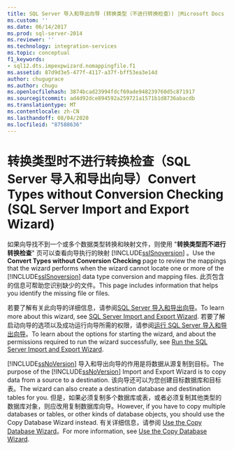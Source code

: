 ```yaml
---
title: SQL Server 导入和导出向导 (转换类型（不进行转换检查）) |Microsoft Docs
ms.custom: ''
ms.date: 06/14/2017
ms.prod: sql-server-2014
ms.reviewer: ''
ms.technology: integration-services
ms.topic: conceptual
f1_keywords:
- sql12.dts.impexpwizard.nomappingfile.f1
ms.assetid: 87d9d3e5-477f-4117-a37f-bff53ea3e14d
author: chugugrace
ms.author: chugu
ms.openlocfilehash: 3874bcad23994fdcf69ade948239760d5c871917
ms.sourcegitcommit: ad4d92dce894592a259721a1571b1d8736abacdb
ms.translationtype: MT
ms.contentlocale: zh-CN
ms.lasthandoff: 08/04/2020
ms.locfileid: "87588636"
---
```

# <a name="convert-types-without-conversion-checking-sql-server-import-and-export-wizard"></a><span data-ttu-id="e8b8e-102">转换类型时不进行转换检查（SQL Server 导入和导出向导）</span><span class="sxs-lookup"><span data-stu-id="e8b8e-102">Convert Types without Conversion Checking (SQL Server Import and Export Wizard)</span></span>
  <span data-ttu-id="e8b8e-103">如果向导找不到一个或多个数据类型转换和映射文件，则使用 "**转换类型而不进行转换检查**" 页可以查看向导执行的映射 [!INCLUDE[ssISnoversion](../../includes/ssisnoversion-md.md)] 。</span><span class="sxs-lookup"><span data-stu-id="e8b8e-103">Use the **Convert Types without Conversion Checking** page to review the mappings that the wizard performs when the wizard cannot locate one or more of the [!INCLUDE[ssISnoversion](../../includes/ssisnoversion-md.md)] data type conversion and mapping files.</span></span> <span data-ttu-id="e8b8e-104">此页包含的信息可帮助您识别缺少的文件。</span><span class="sxs-lookup"><span data-stu-id="e8b8e-104">This page includes information that helps you identify the missing file or files.</span></span>  
  
 <span data-ttu-id="e8b8e-105">若要了解有关此向导的详细信息，请参阅[SQL Server 导入和导出向导](import-and-export-data-with-the-sql-server-import-and-export-wizard.md)。</span><span class="sxs-lookup"><span data-stu-id="e8b8e-105">To learn more about this wizard, see [SQL Server Import and Export Wizard](import-and-export-data-with-the-sql-server-import-and-export-wizard.md).</span></span> <span data-ttu-id="e8b8e-106">若要了解启动向导的选项以及成功运行向导所需的权限，请参阅[运行 SQL Server 导入和导出向导](start-the-sql-server-import-and-export-wizard.md)。</span><span class="sxs-lookup"><span data-stu-id="e8b8e-106">To learn about the options for starting the wizard, and about the permissions required to run the wizard successfully, see [Run the SQL Server Import and Export Wizard](start-the-sql-server-import-and-export-wizard.md).</span></span>  
  
 <span data-ttu-id="e8b8e-107">[!INCLUDE[ssNoVersion](../../includes/ssnoversion-md.md)] 导入和导出向导的作用是将数据从源复制到目标。</span><span class="sxs-lookup"><span data-stu-id="e8b8e-107">The purpose of the [!INCLUDE[ssNoVersion](../../includes/ssnoversion-md.md)] Import and Export Wizard is to copy data from a source to a destination.</span></span> <span data-ttu-id="e8b8e-108">该向导还可以为您创建目标数据库和目标表。</span><span class="sxs-lookup"><span data-stu-id="e8b8e-108">The wizard can also create a destination database and destination tables for you.</span></span> <span data-ttu-id="e8b8e-109">但是，如果必须复制多个数据库或表，或者必须复制其他类型的数据库对象，则应改用复制数据库向导。</span><span class="sxs-lookup"><span data-stu-id="e8b8e-109">However, if you have to copy multiple databases or tables, or other kinds of database objects, you should use the Copy Database Wizard instead.</span></span> <span data-ttu-id="e8b8e-110">有关详细信息，请参阅 [Use the Copy Database Wizard](../../relational-databases/databases/use-the-copy-database-wizard.md)。</span><span class="sxs-lookup"><span data-stu-id="e8b8e-110">For more information, see [Use the Copy Database Wizard](../../relational-databases/databases/use-the-copy-database-wizard.md).</span></span>  
  
  
